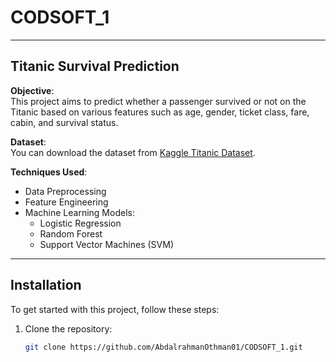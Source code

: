 # CODSOFT_1
---
## Titanic Survival Prediction

**Objective**:  
This project aims to predict whether a passenger survived or not on the Titanic based on various features such as age, gender, ticket class, fare, cabin, and survival status.

**Dataset**:  
You can download the dataset from [Kaggle Titanic Dataset](https://www.kaggle.com/datasets/yasserh/titanic-dataset).

**Techniques Used**:  
- Data Preprocessing
- Feature Engineering
- Machine Learning Models:
  - Logistic Regression
  - Random Forest
  - Support Vector Machines (SVM)

---

## Installation

To get started with this project, follow these steps:

1. Clone the repository:
   ```bash
   git clone https://github.com/AbdalrahmanOthman01/CODSOFT_1.git
